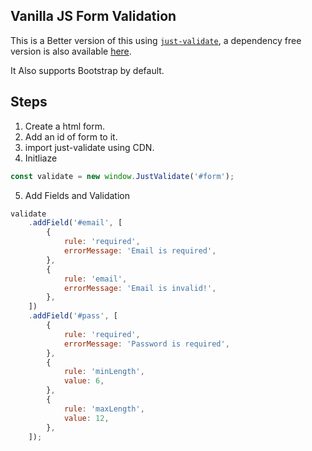 ## Vanilla JS Form Validation


This is a Better version of this using [`just-validate`](https://github.com/horprogs/Just-validate), a dependency free version is also available [here](..\plain_js_form_validation).

It Also supports Bootstrap by default.

## Steps

1. Create a html form.
2. Add an id of form to it.
3. import just-validate using CDN.
4. Initliaze

```js
const validate = new window.JustValidate('#form');
```

5. Add Fields and Validation

```js
validate
    .addField('#email', [
        {
            rule: 'required',
            errorMessage: 'Email is required',
        },
        {
            rule: 'email',
            errorMessage: 'Email is invalid!',
        },
    ])
    .addField('#pass', [
        {
            rule: 'required',
            errorMessage: 'Password is required',
        },
        {
            rule: 'minLength',
            value: 6,
        },
        {
            rule: 'maxLength',
            value: 12,
        },
    ]);
```